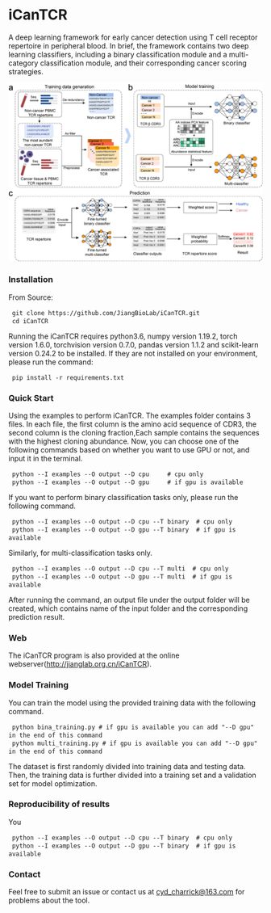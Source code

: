 # iCanTCR
A deep learning framework for early cancer detection using T cell receptor repertoire in peripheral blood.
In brief, the framework contains two deep learning classifiers, including a binary classification module 
and a multi-category classification module, and their corresponding cancer scoring strategies. 
<p float="left">
  <img src="Fig/Figure1fff.png"/>
</p>

### Installation

From Source:

```
 git clone https://github.com/JiangBioLab/iCanTCR.git
 cd iCanTCR
```
Running the iCanTCR requires python3.6, numpy version 1.19.2, torch version 1.6.0, torchvision version 0.7.0, 
pandas version 1.1.2 and scikit-learn version 0.24.2 to be installed. If they are not installed on your environment, 
please run the command:

```
 pip install -r requirements.txt
```

### Quick Start
 Using the examples to perform iCanTCR. 
 The examples folder contains 3 files. In each file, the first column is the amino acid sequence 
 of CDR3, the second column is the cloning fraction,Each sample contains the sequences with the highest 
 cloning abundance. Now, you can choose one of the following commands based on whether you want to use GPU
 or not, and input it in the terminal.

   
```
 python --I examples --O output --D cpu     # cpu only
 python --I examples --O output --D gpu     # if gpu is available
```

 If you want to perform binary classification tasks only, please run the following command.
   
```
 python --I examples --O output --D cpu --T binary  # cpu only
 python --I examples --O output --D gpu --T binary  # if gpu is available
```

Similarly, for multi-classification tasks only.

```
 python --I examples --O output --D cpu --T multi  # cpu only
 python --I examples --O output --D gpu --T multi  # if gpu is available
```

After running the command, an output file under the output folder will be created, which contains 
name of the input folder and the corresponding prediction result.

### Web
 The iCanTCR program is also provided at the online webserver(http://jianglab.org.cn/iCanTCR).

### Model Training
 You can train the model using the provided training data with the following command.
   
```
 python bina_training.py # if gpu is available you can add "--D gpu" in the end of this command
 python multi_training.py # if gpu is available you can add "--D gpu" in the end of this command
```

The dataset is first randomly divided into training data and testing data. Then, the training data 
is further divided into a training set and a validation set for model optimization.

### Reproducibility of results
 You 
   
```
 python --I examples --O output --D cpu --T binary  # cpu only
 python --I examples --O output --D gpu --T binary  # if gpu is available
```


### Contact
 Feel free to submit an issue or contact us at cyd_charrick@163.com for problems about the tool.

